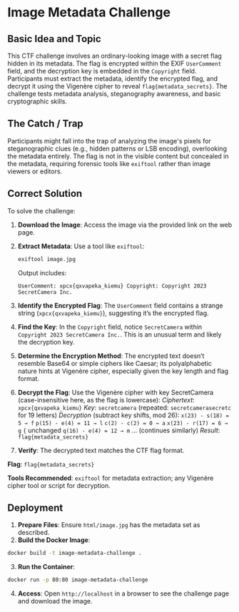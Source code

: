 # Image Metadata Challenge

## Basic Idea and Topic
This CTF challenge involves an ordinary-looking image with a secret flag hidden in its metadata. The flag is encrypted within the EXIF `UserComment` field, and the decryption key is embedded in the `Copyright` field. Participants must extract the metadata, identify the encrypted flag, and decrypt it using the Vigenère cipher to reveal `flag{metadata_secrets}`. The challenge tests metadata analysis, steganography awareness, and basic cryptographic skills.

## The Catch / Trap
Participants might fall into the trap of analyzing the image's pixels for steganographic clues (e.g., hidden patterns or LSB encoding), overlooking the metadata entirely. The flag is not in the visible content but concealed in the metadata, requiring forensic tools like `exiftool` rather than image viewers or editors.

## Correct Solution
To solve the challenge:

1. **Download the Image**: Access the image via the provided link on the web page.
2. **Extract Metadata**: Use a tool like `exiftool`:
   ```bash
   exiftool image.jpg
   ```
   Output includes:

   `UserComment: xpcx{qxvapeka_kiemu}
   Copyright: Copyright 2023 SecretCamera Inc.`
3. **Identify the Encrypted Flag**: The `UserComment` field contains a strange string (`xpcx{qxvapeka_kiemu}`), suggesting it’s the encrypted flag.
4. **Find the Key**: In the `Copyright` field, notice `SecretCamera` within `Copyright 2023 SecretCamera Inc.`. This is an unusual term and likely the decryption key.
5. **Determine the Encryption Method**: The encrypted text doesn’t resemble Base64 or simple ciphers like Caesar; its polyalphabetic nature hints at Vigenère cipher, especially given the key length and flag format.
6. **Decrypt the Flag**: Use the Vigenère cipher with key SecretCamera (case-insensitive here, as the flag is lowercase):
   *Ciphertext*: `xpcx{qxvapeka_kiemu}`
   *Key*: `secretcamera` (repeated: `secretcamerasecretc` for 19 letters)
   *Decryption* (subtract key shifts, mod 26):
      `x(23) - s(18) = 5 → f`
      `p(15) - e(4) = 11 → l`
      `c(2) - c(2) = 0 → a`
      `x(23) - r(17) = 6 → g`
      `{` unchanged
      `q(16) - e(4) = 12 → m`
      ... (continues similarly)
   *Result*: `flag{metadata_secrets}`
7. **Verify**: The decrypted text matches the CTF flag format.

**Flag**: `flag{metadata_secrets}`

**Tools Recommended**: `exiftool` for metadata extraction; any Vigenère cipher tool or script for decryption.

## Deployment
1. **Prepare Files**: Ensure `html/image.jpg` has the metadata set as described.
2. **Build the Docker Image**:
```bash
docker build -t image-metadata-challenge .
```
3. **Run the Container**:
```bash
docker run -p 80:80 image-metadata-challenge
```
4. **Access**: Open `http://localhost` in a browser to see the challenge page and download the image.
